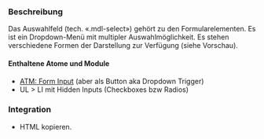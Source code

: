 ### Beschreibung
Das Auswahlfeld (tech. «.mdl-select») gehört zu den Formularelementen. Es ist ein Dropdown-Menü mit multipler Auswahlmöglichkeit. Es stehen verschiedene Formen der Darstellung zur Verfügung (siehe Vorschau).

#### Enthaltene Atome und Module
* <a href="../../atoms/form_input/form_input.html">ATM: Form Input</a> (aber als Button aka Dropdown Trigger)
* UL > LI mit Hidden Inputs (Checkboxes bzw Radios)

### Integration

* HTML kopieren.
